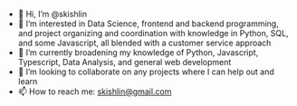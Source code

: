 - 👋 Hi, I’m @skishlin
- 👀 I’m interested in Data Science, frontend and backend programming, and project organizing and coordination with knowledge in Python, SQL, and some Javascript, all blended with a customer service approach
- 🌱 I’m currently broadening my knowledge of Python, Javascript, Typescript, Data Analysis, and general web development
- 💞️ I’m looking to collaborate on any projects where I can help out and learn 
- 📫 How to reach me: skishlin@gmail.com

<!---
skishlin/skishlin is a ✨ special ✨ repository because its `README.md` (this file) appears on your GitHub profile.
You can click the Preview link to take a look at your changes.
--->
